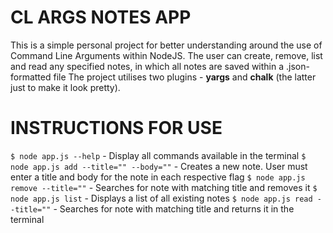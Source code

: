 <h1>CL ARGS NOTES APP</h1>

This is a simple personal project for better understanding around the use of Command Line Arguments within NodeJS. The user can create, remove, list and read any specified notes, in which all notes are saved within a .json-formatted file
The project utilises two plugins - **yargs** and **chalk** (the latter just to make it look pretty).

<h1>INSTRUCTIONS FOR USE</h1>
<code>$ node app.js --help</code> - Display all commands available in the terminal
<code>$ node app.js add --title="" --body=""</code> - Creates a new note. User must enter a title and body for the note in each respective flag
<code>$ node app.js remove --title=""</code> - Searches for note with matching title and removes it
<code>$ node app.js list</code> - Displays a list of all existing notes
<code>$ node app.js read --title=""</code> - Searches for note with matching title and returns it in the terminal